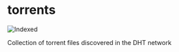 torrents 
========
![Indexed](https://img.shields.io/badge/indexed-257631-blue)

Collection of torrent files discovered in the DHT network
